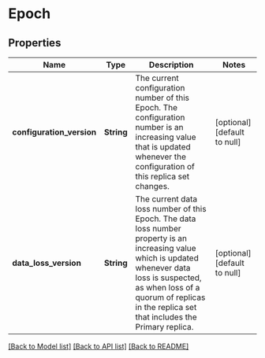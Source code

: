 # Epoch

## Properties
Name | Type | Description | Notes
------------ | ------------- | ------------- | -------------
**configuration_version** | **String** | The current configuration number of this Epoch. The configuration number is an increasing value that is updated whenever the configuration of this replica set changes. | [optional] [default to null]
**data_loss_version** | **String** | The current data loss number of this Epoch. The data loss number property is an increasing value which is updated whenever data loss is suspected, as when loss of a quorum of replicas in the replica set that includes the Primary replica. | [optional] [default to null]

[[Back to Model list]](../README.md#documentation-for-models) [[Back to API list]](../README.md#documentation-for-api-endpoints) [[Back to README]](../README.md)


